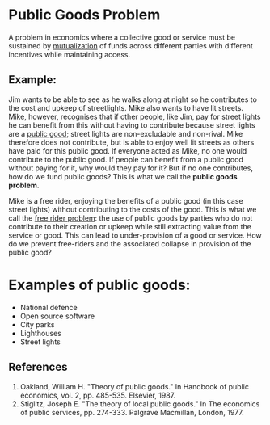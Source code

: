 # Public Goods Problem

A problem in economics where a collective good or service must be sustained by [mutualization](mutualization.md) of funds across different parties with different incentives while maintaining access.

## Example:

Jim wants to be able to see as he walks along at night so he contributes to the cost and upkeep of streetlights. Mike also wants to have lit streets. Mike, however, recognises that if other people, like Jim, pay for street lights he can benefit from this without having to contribute because street lights are a [public good](public-goods.md); street lights are non-excludable and non-rival. Mike therefore does not contribute, but is able to enjoy well lit streets as others have paid for this public good. If everyone acted as Mike, no one would contribute to the public good. If people can benefit from a public good without paying for it, why would they pay for it? But if no one contributes, how do we fund public goods? This is what we call the **public goods problem**.


Mike is a free rider, enjoying the benefits of a public good (in this case street lights) without contributing to the costs of the good. This is what we call the [free rider problem](free-rider-problem.md): the use of public goods by parties who do not contribute to their creation or upkeep while still extracting value from the service or good. This can lead to under-provision of a good or service. How do we prevent free-riders and the associated collapse in provision of the public good?

# Examples of public goods:

* National defence
* Open source software 
* City parks
* Lighthouses
* Street lights


## References
1. Oakland, William H. "Theory of public goods." In Handbook of public economics, vol. 2, pp. 485-535. Elsevier, 1987.
1. Stiglitz, Joseph E. "The theory of local public goods." In The economics of public services, pp. 274-333. Palgrave Macmillan, London, 1977.
